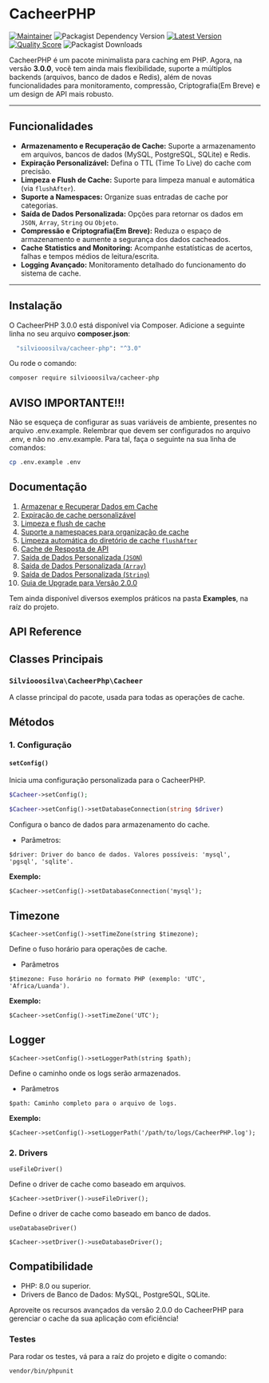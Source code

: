 # CacheerPHP

[![Maintainer](https://img.shields.io/badge/maintainer-@silviooosilva-blue.svg?style=for-the-badge&color=blue)](https://github.com/silviooosilva)
![Packagist Dependency Version](https://img.shields.io/packagist/dependency-v/silviooosilva/cacheer-php/PHP?style=for-the-badge&color=blue)
[![Latest Version](https://img.shields.io/github/release/silviooosilva/CacheerPHP.svg?style=for-the-badge&color=blue)](https://github.com/silviooosilva/CacheerPHP/releases)
[![Quality Score](https://img.shields.io/scrutinizer/g/silviooosilva/CacheerPHP.svg?style=for-the-badge&color=blue)](https://scrutinizer-ci.com/g/silviooosilva/CacheerPHP)
![Packagist Downloads](https://img.shields.io/packagist/dt/silviooosilva/cacheer-php?style=for-the-badge&color=blue)

CacheerPHP é um pacote minimalista para caching em PHP. Agora, na versão **3.0.0**, você tem ainda mais flexibilidade, suporte a múltiplos backends (arquivos, banco de dados e Redis), além de novas funcionalidades para monitoramento, compressão, Criptografia(Em Breve) e um design de API mais robusto.

---

## Funcionalidades

- **Armazenamento e Recuperação de Cache:** Suporte a armazenamento em arquivos, bancos de dados (MySQL, PostgreSQL, SQLite) e Redis.
- **Expiração Personalizável:** Defina o TTL (Time To Live) do cache com precisão.
- **Limpeza e Flush de Cache:** Suporte para limpeza manual e automática (via `flushAfter`).
- **Suporte a Namespaces:** Organize suas entradas de cache por categorias.
- **Saída de Dados Personalizada:** Opções para retornar os dados em `JSON`, `Array`, `String` ou `Objeto`.
- **Compressão e Criptografia(Em Breve):** Reduza o espaço de armazenamento e aumente a segurança dos dados cacheados.
- **Cache Statistics and Monitoring:** Acompanhe estatísticas de acertos, falhas e tempos médios de leitura/escrita.
- **Logging Avançado:** Monitoramento detalhado do funcionamento do sistema de cache.

---

## Instalação

O CacheerPHP 3.0.0 está disponível via Composer. Adicione a seguinte linha no seu arquivo **composer.json**:

```sh
  "silviooosilva/cacheer-php": "^3.0"
```

Ou rode o comando:

```sh
composer require silviooosilva/cacheer-php
```

## AVISO IMPORTANTE!!!

Não se esqueça de configurar as suas variáveis de ambiente, presentes no arquivo .env.example.
Relembrar que devem ser configurados no arquivo .env, e não no .env.example.
Para tal, faça o seguinte na sua linha de comandos:

```sh
cp .env.example .env 
```



## Documentação

1.  [Armazenar e Recuperar Dados em Cache](docs/example01.md)
2.  [Expiração de cache personalizável](docs/example02.md)
3.  [Limpeza e flush de cache](docs/example03.md)
4.  [Suporte a namespaces para organização de cache](docs/example04.md)
5.  [Limpeza automática do diretório de cache `flushAfter`](docs/example09.md)
6.  [Cache de Resposta de API](docs/example05.md)
7.  [Saída de Dados Personalizada (`JSON`)](docs/example06.md)
8.  [Saída de Dados Personalizada (`Array`)](docs/example07.md)
9.  [Saída de Dados Personalizada (`String`)](docs/example08.md)
10. [Guia de Upgrade para Versão 2.0.0](docs/guia2.0.0.md)

Tem ainda disponível diversos exemplos práticos na pasta **Examples**, na raíz do projeto.

## API Reference

## **Classes Principais**

### `Silviooosilva\CacheerPhp\Cacheer`

A classe principal do pacote, usada para todas as operações de cache.


## **Métodos**

### 1. **Configuração**

#### `setConfig()`
Inicia uma configuração personalizada para o CacheerPHP.

```php
$Cacheer->setConfig();
```
```php
$Cacheer->setConfig()->setDatabaseConnection(string $driver)
```
Configura o banco de dados para armazenamento do cache.

- Parâmetros:
```
$driver: Driver do banco de dados. Valores possíveis: 'mysql', 'pgsql', 'sqlite'.
```

**Exemplo:**

```
$Cacheer->setConfig()->setDatabaseConnection('mysql');
```
Timezone
---

```
$Cacheer->setConfig()->setTimeZone(string $timezone);
```

Define o fuso horário para operações de cache.
- Parâmetros

```
$timezone: Fuso horário no formato PHP (exemplo: 'UTC', 'Africa/Luanda').
```

**Exemplo:**

```
$Cacheer->setConfig()->setTimeZone('UTC');
```

Logger
---

```
$Cacheer->setConfig()->setLoggerPath(string $path);
```
Define o caminho onde os logs serão armazenados.

- Parâmetros

```
$path: Caminho completo para o arquivo de logs.
```

**Exemplo:**

```
$Cacheer->setConfig()->setLoggerPath('/path/to/logs/CacheerPHP.log');
```

### 2. **Drivers**

```
useFileDriver()
```
Define o driver de cache como baseado em arquivos.

```
$Cacheer->setDriver()->useFileDriver();
```

Define o driver de cache como baseado em banco de dados.

```
useDatabaseDriver()
```

```
$Cacheer->setDriver()->useDatabaseDriver();
```

## Compatibilidade

- PHP: 8.0 ou superior.
- Drivers de Banco de Dados: MySQL, PostgreSQL, SQLite.

Aproveite os recursos avançados da versão 2.0.0 do CacheerPHP para gerenciar o cache da sua aplicação com eficiência!

### Testes

Para rodar os testes, vá para a raíz do projeto e digite o comando:

```sh
vendor/bin/phpunit
```
